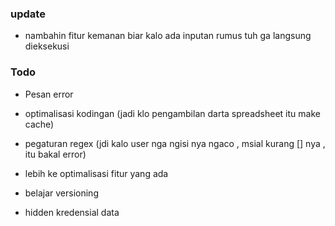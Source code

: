 










### update
- nambahin fitur kemanan biar kalo ada inputan rumus tuh ga langsung dieksekusi


### Todo
- Pesan error
- optimalisasi kodingan (jadi klo pengambilan darta spreadsheet itu make cache) 

- pegaturan regex (jdi kalo user nga ngisi nya ngaco , msial kurang [] nya , itu bakal error)

- lebih ke optimalisasi fitur yang ada
- belajar versioning
- hidden kredensial data